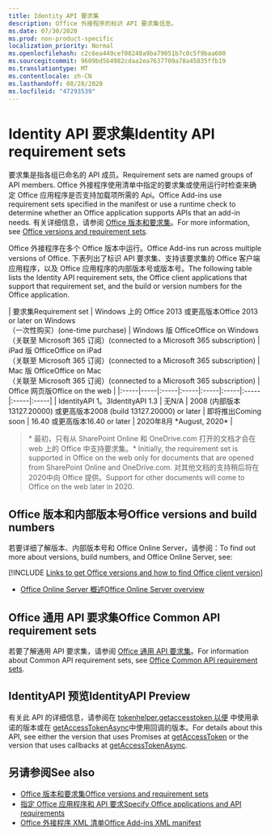 ```yaml
---
title: Identity API 要求集
description: Office 外接程序的标识 API 要求集信息。
ms.date: 07/30/2020
ms.prod: non-product-specific
localization_priority: Normal
ms.openlocfilehash: c2c6ea449cef08248a9ba79051b7c0c5f9baa600
ms.sourcegitcommit: 9609bd5b4982cdaa2ea7637709a78a45835ffb19
ms.translationtype: MT
ms.contentlocale: zh-CN
ms.lasthandoff: 08/28/2020
ms.locfileid: "47293539"
---
```

# <a name="identity-api-requirement-sets"></a><span data-ttu-id="ebf58-103">Identity API 要求集</span><span class="sxs-lookup"><span data-stu-id="ebf58-103">Identity API requirement sets</span></span>

<span data-ttu-id="ebf58-104">要求集是指各组已命名的 API 成员。</span><span class="sxs-lookup"><span data-stu-id="ebf58-104">Requirement sets are named groups of API members.</span></span> <span data-ttu-id="ebf58-105">Office 外接程序使用清单中指定的要求集或使用运行时检查来确定 Office 应用程序是否支持加载项所需的 Api。</span><span class="sxs-lookup"><span data-stu-id="ebf58-105">Office Add-ins use requirement sets specified in the manifest or use a runtime check to determine whether an Office application supports APIs that an add-in needs.</span></span> <span data-ttu-id="ebf58-106">有关详细信息，请参阅 [Office 版本和要求集](../../develop/office-versions-and-requirement-sets.md)。</span><span class="sxs-lookup"><span data-stu-id="ebf58-106">For more information, see [Office versions and requirement sets](../../develop/office-versions-and-requirement-sets.md).</span></span>

<span data-ttu-id="ebf58-107">Office 外接程序在多个 Office 版本中运行。</span><span class="sxs-lookup"><span data-stu-id="ebf58-107">Office Add-ins run across multiple versions of Office.</span></span> <span data-ttu-id="ebf58-108">下表列出了标识 API 要求集、支持该要求集的 Office 客户端应用程序，以及 Office 应用程序的内部版本号或版本号。</span><span class="sxs-lookup"><span data-stu-id="ebf58-108">The following table lists the Identity API requirement sets, the Office client applications that support that requirement set, and the build or version numbers for the Office application.</span></span>

|  <span data-ttu-id="ebf58-109">要求集</span><span class="sxs-lookup"><span data-stu-id="ebf58-109">Requirement set</span></span>  | <span data-ttu-id="ebf58-110">Windows 上的 Office 2013 或更高版本</span><span class="sxs-lookup"><span data-stu-id="ebf58-110">Office 2013 or later on Windows</span></span><br><span data-ttu-id="ebf58-111">（一次性购买）</span><span class="sxs-lookup"><span data-stu-id="ebf58-111">(one-time purchase)</span></span> | <span data-ttu-id="ebf58-112">Windows 版 Office</span><span class="sxs-lookup"><span data-stu-id="ebf58-112">Office on Windows</span></span><br><span data-ttu-id="ebf58-113">（关联至 Microsoft 365 订阅）</span><span class="sxs-lookup"><span data-stu-id="ebf58-113">(connected to a Microsoft 365 subscription)</span></span> |  <span data-ttu-id="ebf58-114">iPad 版 Office</span><span class="sxs-lookup"><span data-stu-id="ebf58-114">Office on iPad</span></span><br><span data-ttu-id="ebf58-115">（关联至 Microsoft 365 订阅）</span><span class="sxs-lookup"><span data-stu-id="ebf58-115">(connected to a Microsoft 365 subscription)</span></span>  |  <span data-ttu-id="ebf58-116">Mac 版 Office</span><span class="sxs-lookup"><span data-stu-id="ebf58-116">Office on Mac</span></span><br><span data-ttu-id="ebf58-117">（关联至 Microsoft 365 订阅）</span><span class="sxs-lookup"><span data-stu-id="ebf58-117">(connected to a Microsoft 365 subscription)</span></span>  | <span data-ttu-id="ebf58-118">Office 网页版</span><span class="sxs-lookup"><span data-stu-id="ebf58-118">Office on the web</span></span>  |
|:-----|-----|:-----|:-----|:-----|:-----|:-----|:-----|:-----|
| <span data-ttu-id="ebf58-119">IdentityAPI 1。3</span><span class="sxs-lookup"><span data-stu-id="ebf58-119">IdentityAPI 1.3</span></span>  | <span data-ttu-id="ebf58-120">无</span><span class="sxs-lookup"><span data-stu-id="ebf58-120">N/A</span></span> | <span data-ttu-id="ebf58-121">2008 (内部版本 13127.20000) 或更高版本</span><span class="sxs-lookup"><span data-stu-id="ebf58-121">2008 (build 13127.20000) or later</span></span> | <span data-ttu-id="ebf58-122">即将推出</span><span class="sxs-lookup"><span data-stu-id="ebf58-122">Coming soon</span></span> | <span data-ttu-id="ebf58-123">16.40 或更高版本</span><span class="sxs-lookup"><span data-stu-id="ebf58-123">16.40 or later</span></span> | <span data-ttu-id="ebf58-124">2020年8月 \*</span><span class="sxs-lookup"><span data-stu-id="ebf58-124">August, 2020\*</span></span> |

> <span data-ttu-id="ebf58-125">\* 最初，只有从 SharePoint Online 和 OneDrive.com 打开的文档才会在 web 上的 Office 中支持要求集。</span><span class="sxs-lookup"><span data-stu-id="ebf58-125">\* Initially, the requirement set is supported in Office on the web only for documents that are opened from SharePoint Online and OneDrive.com.</span></span> <span data-ttu-id="ebf58-126">对其他文档的支持稍后将在2020中向 Office 提供。</span><span class="sxs-lookup"><span data-stu-id="ebf58-126">Support for other documents will come to Office on the web later in 2020.</span></span>

## <a name="office-versions-and-build-numbers"></a><span data-ttu-id="ebf58-127">Office 版本和内部版本号</span><span class="sxs-lookup"><span data-stu-id="ebf58-127">Office versions and build numbers</span></span>

<span data-ttu-id="ebf58-128">若要详细了解版本、内部版本号和 Office Online Server，请参阅：</span><span class="sxs-lookup"><span data-stu-id="ebf58-128">To find out more about versions, build numbers, and Office Online Server, see:</span></span>

[!INCLUDE [Links to get Office versions and how to find Office client version](../../includes/links-get-office-versions-builds.md)]
- [<span data-ttu-id="ebf58-129">Office Online Server 概述</span><span class="sxs-lookup"><span data-stu-id="ebf58-129">Office Online Server overview</span></span>](/officeonlineserver/office-online-server-overview)

## <a name="office-common-api-requirement-sets"></a><span data-ttu-id="ebf58-130">Office 通用 API 要求集</span><span class="sxs-lookup"><span data-stu-id="ebf58-130">Office Common API requirement sets</span></span>

<span data-ttu-id="ebf58-131">若要了解通用 API 要求集，请参阅 [Office 通用 API 要求集](office-add-in-requirement-sets.md)。</span><span class="sxs-lookup"><span data-stu-id="ebf58-131">For information about Common API requirement sets, see [Office Common API requirement sets](office-add-in-requirement-sets.md).</span></span>

## <a name="identityapi-preview"></a><span data-ttu-id="ebf58-132">IdentityAPI 预览</span><span class="sxs-lookup"><span data-stu-id="ebf58-132">IdentityAPI Preview</span></span>

<span data-ttu-id="ebf58-133">有关此 API 的详细信息，请参阅在 [tokenhelper.getaccesstoken 以便](/javascript/api/office-runtime/officeruntime.auth#getaccesstoken-options-) 中使用承诺的版本或在 [getAccessTokenAsync](/javascript/api/office/office.auth#getaccesstokenasync-options--callback-)中使用回调的版本。</span><span class="sxs-lookup"><span data-stu-id="ebf58-133">For details about this API, see either the version that uses Promises at [getAccessToken](/javascript/api/office-runtime/officeruntime.auth#getaccesstoken-options-) or the version that uses callbacks at [getAccessTokenAsync](/javascript/api/office/office.auth#getaccesstokenasync-options--callback-).</span></span>

## <a name="see-also"></a><span data-ttu-id="ebf58-134">另请参阅</span><span class="sxs-lookup"><span data-stu-id="ebf58-134">See also</span></span>

- [<span data-ttu-id="ebf58-135">Office 版本和要求集</span><span class="sxs-lookup"><span data-stu-id="ebf58-135">Office versions and requirement sets</span></span>](../../develop/office-versions-and-requirement-sets.md)
- [<span data-ttu-id="ebf58-136">指定 Office 应用程序和 API 要求</span><span class="sxs-lookup"><span data-stu-id="ebf58-136">Specify Office applications and API requirements</span></span>](../../develop/specify-office-hosts-and-api-requirements.md)
- [<span data-ttu-id="ebf58-137">Office 外接程序 XML 清单</span><span class="sxs-lookup"><span data-stu-id="ebf58-137">Office Add-ins XML manifest</span></span>](../../develop/add-in-manifests.md)
